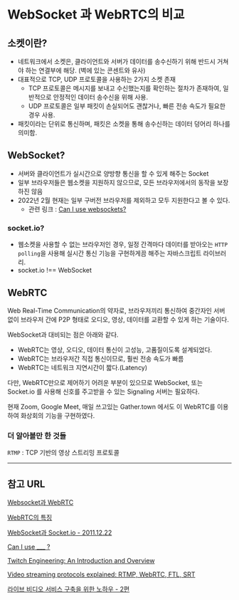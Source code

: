 # WebSocket 과 WebRTC의 비교

## 소켓이란?

- 네트워크에서 소켓은, 클라이언트와 서버가 데이터를 송수신하기 위해 반드시 거쳐야 하는 연결부에 해당. (벽에 있는 콘센트와 유사)
- 대표적으로 TCP, UDP 프로토콜을 사용하는 2가지 소켓 존재
  - TCP 프로토콜은 메시지를 보내고 수신했는지를 확인하는 절차가 존재하여, 일반적으로 안정적인 데이터 송수신을 위해 사용.
  - UDP 프로토콜은 일부 패킷이 손실되어도 괜찮거나, 빠른 전송 속도가 필요한 경우 사용.
- 패킷이라는 단위로 통신하며, 패킷은 소켓을 통해 송수신하는 데이터 덩어리 하나를 의미함.

## WebSocket?

- 서버와 클라이언트가 실시간으로 양방향 통신을 할 수 있게 해주는 Socket
- 일부 브라우저들은 웹소켓을 지원하지 않으므로, 모든 브라우저에서의 동작을 보장하진 않음
- 2022년 2월 현재는 일부 구버전 브라우저를 제외하고 모두 지원한다고 볼 수 있다. 
  - 관련 링크 : [Can I use websockets?](https://caniuse.com/?search=web%20sockets)

### socket.io?
- 웹소켓을 사용할 수 없는 브라우저인 경우, 일정 간격마다 데이터를 받아오는 `HTTP polling`을 사용해 실시간 통신 기능을 구현하게끔 해주는 자바스크립트 라이브러리.
- socket.io !== WebSocket

## WebRTC

Web Real-Time Communication의 약자로, 브라우저끼리 통신하여 중간자인 서버 없이 브라우저 간에 P2P 형태로 오디오, 영상, 데이터를 교환할 수 있게 하는 기술이다.

WebSocket과 대비되는 점은 아래와 같다.
- WebRTC는 영상, 오디오, 데이터 통신이 고성능, 고품질이도록 설계되었다.
- WebRTC는 브라우저간 직접 통신이므로, 훨씬 전송 속도가 빠름
- WebRTC는 네트워크 지연시간이 짧다.(Latency)

다만, WebRTC만으로 제어하기 어려운 부분이 있으므로 WebSocket, 또는 Socket.io 를 사용해 신호를 주고받을 수 있는 Signaling 서버는 필요하다.

현재 Zoom, Google Meet, 매일 쓰고있는 Gather.town 에서도 이 WebRTC를 이용하여 화상회의 기능을 구현하였다.

### 더 알아볼만 한 것들

`RTMP` : TCP 기반의 영상 스트리밍 프로토콜

---

## 참고 URL

[Websocket과 WebRTC](https://velog.io/@alstjdwo1601/Web-Socket-%EA%B3%BC-WebRTC)

[WebRTC의 특징](https://velog.io/@cable555/WebRTC-WebRTC%EB%A5%BC-%ED%99%9C%EC%9A%A9%ED%95%9C-%EC%84%9C%EB%B9%84%EC%8A%A4%EB%93%A4)

[WebSocket과 Socket.io - 2011.12.22](https://d2.naver.com/helloworld/1336)

[Can I use ___ ?](https://caniuse.com/?search=web%20sockets)

[Twitch Engineering: An Introduction and Overview](https://blog.twitch.tv/en/2015/12/18/twitch-engineering-an-introduction-and-overview-a23917b71a25/)

[Video streaming protocols explained: RTMP, WebRTC, FTL, SRT](https://restream.io/blog/streaming-protocols/)

[라이브 비디오 서비스 구축을 위한 노하우 - 2편](https://www.popit.kr/%eb%9d%bc%ec%9d%b4%eb%b8%8c-%eb%b9%84%eb%94%94%ec%98%a4-%ec%84%9c%eb%b9%84%ec%8a%a4-%ea%b5%ac%ec%b6%95%ec%9d%84-%ec%9c%84%ed%95%9c-%eb%85%b8%ed%95%98%ec%9a%b0-2%ed%8e%b8/)